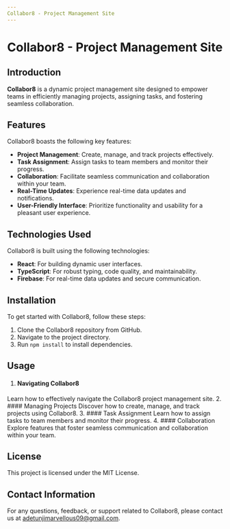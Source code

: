 ```yaml
---
Collabor8 - Project Management Site
---
```


# Collabor8 - Project Management Site

## Introduction
**Collabor8** is a dynamic project management site designed to empower teams in efficiently managing projects, assigning tasks, and fostering seamless collaboration.

## Features
Collabor8 boasts the following key features:
- **Project Management**: Create, manage, and track projects effectively.
- **Task Assignment**: Assign tasks to team members and monitor their progress.
- **Collaboration**: Facilitate seamless communication and collaboration within your team.
- **Real-Time Updates**: Experience real-time data updates and notifications.
- **User-Friendly Interface**: Prioritize functionality and usability for a pleasant user experience.

## Technologies Used
Collabor8 is built using the following technologies:
- **React**: For building dynamic user interfaces.
- **TypeScript**: For robust typing, code quality, and maintainability.
- **Firebase**: For real-time data updates and secure communication.

## Installation
To get started with Collabor8, follow these steps:

1. Clone the Collabor8 repository from GitHub.
2. Navigate to the project directory.
3. Run `npm install` to install dependencies.

## Usage
1. #### Navigating Collabor8
Learn how to effectively navigate the Collabor8 project management site.
2. #### Managing Projects
Discover how to create, manage, and track projects using Collabor8.
3. #### Task Assignment
Learn how to assign tasks to team members and monitor their progress.
4. #### Collaboration
Explore features that foster seamless communication and collaboration within your team.

## License
This project is licensed under the MIT License.

## Contact Information
For any questions, feedback, or support related to Collabor8, please contact us at [adetunjimarvellous09@gmail.com](mailto:adetunjimarvellous09@gmail.com).
